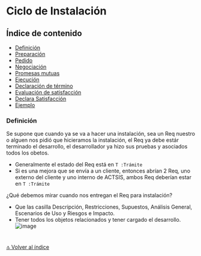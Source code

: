 # Ciclo de Instalación

## Índice de contenido

*   [Definición](#definición)
*   [Preparación](#preparación)
*   [Pedido](#pedido)
*   [Negociación](#negociación)
*   [Promesas mutuas](#promesas-mutuas)
*   [Ejecución](#ejecución)
*   [Declaración de término](#Declaración-de-término)
*   [Evaluación de satisfacción](#evaluación-de-satisfacción)
*   [Declara Satisfacción](#declara-satisfacción)
*   [Ejemplo](#Ejemplo)

### **Definición**

Se supone que cuando ya se va a hacer una instalación, sea un Req nuestro o alguen nos pidió que hicieramos la instalación, el Req ya debe estár terminado el desarrollo, el desarrollador ya hizo sus pruebas y asociados todos los obetos.

*   Generalmente el estado del Req está en `T :Trámite`
*   Si es una mejora que se envía a un cliente, entonces abrían 2 Req, uno externo del cliente y uno interno de ACTSIS, ambos Req deberían estar en `T :Trámite` 

¿Qué debemos mirar cuando nos entregan el Req para instalación?
*   Que las casilla Descripción, Restricciones, Supuestos, Análisis General, Escenarios de Uso y Riesgos e Impacto.
*   Tener todos los objetos relacionados y tener cargado el desarrollo.
![image](https://user-images.githubusercontent.com/61068392/160190827-37bf0610-ec48-4b14-be6c-43663e013b3d.png)


#
[🔝 Volver al índice](#índice-de-contenido)
#

